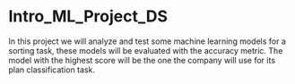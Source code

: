 # Intro_ML_Project_DS
In this project we will analyze and test some machine learning models for a sorting task, these models will be evaluated with the accuracy metric. The model with the highest score will be the one the company will use for its plan classification task.
